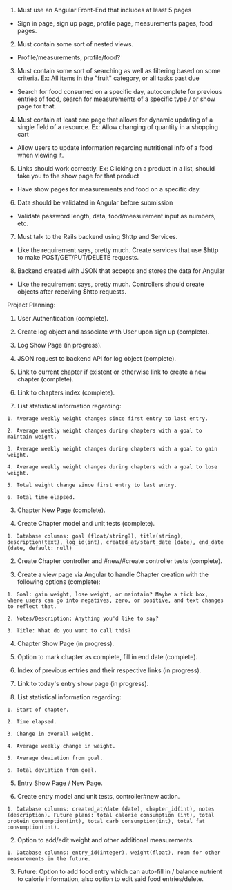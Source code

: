 1. Must use an Angular Front-End that includes at least 5 pages
  - Sign in page, sign up page, profile page, measurements pages, food pages.
2. Must contain some sort of nested views.
  - Profile/measurements, profile/food?
3. Must contain some sort of searching as well as filtering based on some criteria. Ex: All items in the "fruit" category, or all tasks past due
  - Search for food consumed on a specific day, autocomplete for previous entries of food, search for measurements of a specific type / or show page for that.
4. Must contain at least one page that allows for dynamic updating of a single field of a resource. Ex: Allow changing of quantity in a shopping cart
  - Allow users to update information regarding nutritional info of a food when viewing it.
5. Links should work correctly. Ex: Clicking on a product in a list, should take you to the show page for that product
  - Have show pages for measurements and food on a specific day.
6. Data should be validated in Angular before submission
  - Validate password length, data, food/measurement input as numbers, etc.
7. Must talk to the Rails backend using $http and Services.
  - Like the requirement says, pretty much. Create services that use $http to make POST/GET/PUT/DELETE requests.
8. Backend created with JSON that accepts and stores the data for Angular
  - Like the requirement says, pretty much. Controllers should create objects after receiving $http requests.


Project Planning:


1. User Authentication (complete).

  1. Create log object and associate with User upon sign up (complete).

2. Log Show Page (in progress).

  1. JSON request to backend API for log object (complete).

  2. Link to current chapter if existent or otherwise link to create a new chapter (complete).

  3. Link to chapters index (complete).

  4. List statistical information regarding:

    1. Average weekly weight changes since first entry to last entry.

    2. Average weekly weight changes during chapters with a goal to maintain weight.

    3. Average weekly weight changes during chapters with a goal to gain weight.

    4. Average weekly weight changes during chapters with a goal to lose weight.

    5. Total weight change since first entry to last entry.

    6. Total time elapsed.

3. Chapter New Page (complete).

  1. Create Chapter model and unit tests (complete).

    1. Database columns: goal (float/string?), title(string), description(text), log_id(int), created_at/start_date (date), end_date (date, default: null)

  2. Create Chapter controller and #new/#create controller tests (complete).

  3. Create a view page via Angular to handle Chapter creation with the following options (complete):

    1. Goal: gain weight, lose weight, or maintain? Maybe a tick box, where users can go into negatives, zero, or positive, and text changes to reflect that.

    2. Notes/Description: Anything you'd like to say?

    3. Title: What do you want to call this?

4. Chapter Show Page (in progress).

  1. Option to mark chapter as complete, fill in end date (complete).

  2. Index of previous entries and their respective links (in progress).

  3. Link to today's entry show page (in progress).

  4. List statistical information regarding:

    1. Start of chapter.

    2. Time elapsed.

    3. Change in overall weight.

    4. Average weekly change in weight.

    5. Average deviation from goal.

    6. Total deviation from goal.

5. Entry Show Page / New Page.

  1. Create entry model and unit tests, controller#new action.

    1. Database columns: created_at/date (date), chapter_id(int), notes (description). Future plans: total calorie consumption (int), total protein consumption(int), total carb consumption(int), total fat consumption(int).

  2. Option to add/edit weight and other additional measurements.

    1. Database columns: entry_id(integer), weight(float), room for other measurements in the future.

  3. Future: Option to add food entry which can auto-fill in / balance nutrient to calorie information, also option to edit said food entries/delete.
